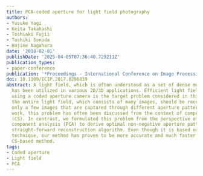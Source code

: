 ```yaml
---
title: PCA-coded aperture for light field photography
authors:
- Yusuke Yagi
- Keita Takahashi
- Toshiaki Fujii
- Toshiki Sonoda
- Hajime Nagahara
date: '2018-02-01'
publishDate: '2025-04-05T07:36:40.729211Z'
publication_types:
- paper-conference
publication: '*Proceedings - International Conference on Image Processing, ICIP*'
doi: 10.1109/ICIP.2017.8296839
abstract: A light field, which is often understood as a set of dense multi-view images,
  has been utilized in various 2D/3D applications. Efficient light field acquisition
  using a coded aperture camera is the target problem considered in this paper. Specifically,
  the entire light field, which consists of many images, should be reconstructed from
  only a few images that are captured through different aperture patterns. In previous
  work, this problem has often been discussed from the context of compressed sensing
  (CS). In contrast, we formulated this problem from the perspective of principal
  component analysis (PCA) to derive optimal non-negative aperture patterns and a
  straight-forward reconstruction algorithm. Even though it is based on a conventional
  technique, our method has proven to be more accurate and much faster than a state-of-the-art
  CS-based method.
tags:
- Coded aperture
- Light field
- PCA
---
```

